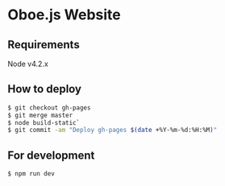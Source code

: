 # Oboe.js Website

## Requirements
Node v4.2.x

## How to deploy

```bash
$ git checkout gh-pages
$ git merge master
$ node build-static`
$ git commit -am "Deploy gh-pages $(date +%Y-%m-%d:%H:%M)"
```

## For development
`$ npm run dev`
